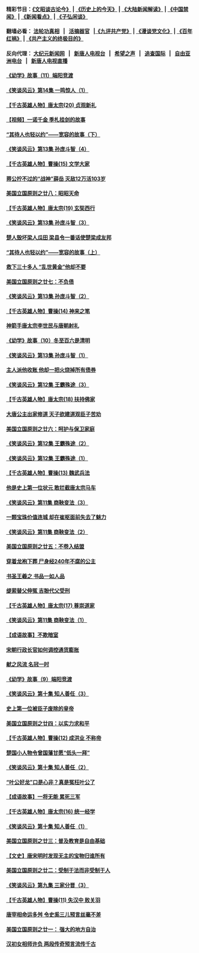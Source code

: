 #### 精彩节目：[《文昭谈古论今》](http://139.180.197.195/wenzhao) | [《历史上的今天》](http://139.180.197.195/today-in-history) | [《大陆新闻解读》](http://139.180.197.195/ntdtv-comedy) | [《中国禁闻》](http://139.180.197.195/ntdtv-news) | [《新闻看点》](http://139.180.197.195/news-insight) | [《子弘闲谈》](http://139.180.197.195/zihongxiantan/) 

 #### 翻墙必看： [法轮功真相](http://139.180.197.195:10000/videos/truth.html) &nbsp;&nbsp;|&nbsp;&nbsp; [活摘器官](http://139.180.197.195:10000/videos/res/Organs/) &nbsp;&nbsp;|[《九评共产党》](http://139.180.197.195:10000/videos/jiuping) | [《漫谈党文化》](http://139.180.197.195:10000/videos/mtdwh) | [《百年红祸》](http://139.180.197.195:10000/videos/bnhh) | [《共产主义的终极目的》](http://139.180.197.195:10000/videos/res/zjmd) 

 #### 反向代理： [大纪元新闻网](http://139.180.197.195:10080/) &nbsp;&nbsp;|&nbsp;&nbsp; [新唐人电视台](http://139.180.197.195:8000/) &nbsp;&nbsp;|&nbsp;&nbsp; [希望之声](http://139.180.197.195:8200/) &nbsp;&nbsp;|&nbsp;&nbsp; [追查国际](http://139.180.197.195:10010/) &nbsp;&nbsp;|&nbsp;&nbsp; [自由亚洲电台](http://139.180.197.195:9800/) &nbsp;&nbsp;|&nbsp;&nbsp; [新唐人电视直播](http://139.180.197.195/) 

#### [《幼学》故事（11）端阳竞渡](../pages/nsc975/n11025755.md?t=03051536) 

#### [《笑谈风云》第14集 一鸣惊人（1）](../pages/nsc975/n11086128.md?t=03051536) 

#### [【千古英雄人物】唐太宗(20) 贞观新礼](../pages/nsc975/n8046282.md?t=03051536) 

#### [【视频】一诺千金 季札挂剑的故事](../pages/nsc975/n11087985.md?t=03051536) 

#### [“其待人也轻以约”——宽容的故事（下）](../pages/nsc975/n3744126.md?t=03051536) 

#### [《笑谈风云》第13集 孙庞斗智（4）](../pages/nsc975/n11070236.md?t=03051536) 

#### [【千古英雄人物】曹操(15) 文学大家](../pages/nsc975/n7783350.md?t=03051536) 

#### [蒋公拧不过的“战神”薛岳 灭敌12万活103岁](../pages/nsc975/n11084282.md?t=03051536) 

#### [美国立国原则之廿八：昭昭天命](../pages/nsc975/n11060836.md?t=03051536) 

#### [【千古英雄人物】唐太宗(19) 玄奘西行](../pages/nsc975/n8046276.md?t=03051536) 

#### [《笑谈风云》第13集 孙庞斗智（3）](../pages/nsc975/n11070219.md?t=03051536) 

#### [楚人毁坏梁人瓜田 梁县令一番话使楚梁成友邦](../pages/nsc975/n11079326.md?t=03051536) 

#### [“其待人也轻以约”——宽容的故事（上）](../pages/nsc975/n3743407.md?t=03051536) 

#### [救下三十多人 “乱世黄金”他却不要](../pages/nsc975/n11053639.md?t=03051536) 

#### [美国立国原则之廿七：不负债](../pages/nsc975/n11060818.md?t=03051536) 

#### [《笑谈风云》第13集 孙庞斗智（2）](../pages/nsc975/n11070199.md?t=03051536) 

#### [【千古英雄人物】曹操(14) 神来之笔](../pages/nsc975/n7783346.md?t=03051536) 

#### [神箭手唐太宗李世民与唐朝射礼](../pages/nsc975/n11050034.md?t=03051536) 

#### [《幼学》故事（10）冬至百六是清明](../pages/nsc975/n11025760.md?t=03051536) 

#### [《笑谈风云》第13集 孙庞斗智（1）](../pages/nsc975/n11070158.md?t=03051536) 

#### [主人派他收账 他却一把火烧掉所有债券](../pages/nsc975/n11070431.md?t=03051536) 

#### [《笑谈风云》第12集 王霸殊途（3）](../pages/nsc975/n11058708.md?t=03051536) 

#### [【千古英雄人物】唐太宗(18) 扶持佛家](../pages/nsc975/n8046271.md?t=03051536) 

#### [大唐公主出家修道 天子欲建道观臣子苦劝](../pages/nsc975/n11053988.md?t=03051536) 

#### [美国立国原则之廿六：呵护与保卫家庭](../pages/nsc975/n11056028.md?t=03051536) 

#### [《笑谈风云》第12集 王霸殊途（2）](../pages/nsc975/n11058661.md?t=03051536) 

#### [《笑谈风云》第12集 王霸殊途（1）](../pages/nsc975/n11058612.md?t=03051536) 

#### [【千古英雄人物】曹操(13) 魏武兵法](../pages/nsc975/n7783342.md?t=03051536) 

#### [他是史上第一位状元 敢拦截唐太宗马车](../pages/nsc975/n11064238.md?t=03051536) 

#### [《笑谈风云》第11集 商鞅变法（3）](../pages/nsc975/n11051540.md?t=03051536) 

#### [一颗宝珠价值连城 却在崔枢面前失去了魅力](../pages/nsc975/n11049666.md?t=03051536) 

#### [《笑谈风云》第11集 商鞅变法（2）](../pages/nsc975/n11051527.md?t=03051536) 

#### [美国立国原则之廿五：不卷入结盟](../pages/nsc975/n11049916.md?t=03051536) 

#### [穿着龙袍下葬 尸身经240年不腐的公主](../pages/nsc975/n11058573.md?t=03051536) 

#### [书圣王羲之 书品一如人品](../pages/nsc975/n10961724.md?t=03051536) 

#### [缇萦替父伸冤 吉翂代父受刑](../pages/nsc975/n3780463.md?t=03051536) 

#### [【千古英雄人物】唐太宗(17) 尊崇道家](../pages/nsc975/n8046261.md?t=03051536) 

#### [《笑谈风云》第11集 商鞅变法（1）](../pages/nsc975/n11051459.md?t=03051536) 

#### [【成语故事】不欺暗室](../pages/nsc975/n11056002.md?t=03051536) 

#### [宋朝行政长官如何调控通货膨胀](../pages/nsc975/n11055933.md?t=03051536) 

#### [献之风流 名冠一时](../pages/nsc975/n11011196.md?t=03051536) 

#### [《幼学》故事（9）端阳竞渡](../pages/nsc975/n11081111.md?t=03051536) 

#### [《笑谈风云》第十集 知人善任（3）](../pages/nsc975/n11044990.md?t=03051536) 

#### [史上第一位被臣子废除的皇帝](../pages/nsc975/n11053637.md?t=03051536) 

#### [美国立国原则之廿四：以实力求和平](../pages/nsc975/n11046955.md?t=03051536) 

#### [【千古英雄人物】曹操(12) 成洪业 不称帝](../pages/nsc975/n7783338.md?t=03051536) 

#### [楚国小人物令曾国藩甘愿“低头一拜”](../pages/nsc975/n11013087.md?t=03051536) 

#### [《笑谈风云》第十集 知人善任（2）](../pages/nsc975/n11044937.md?t=03051536) 

#### [“叶公好龙”口是心非？真是冤枉叶公了](../pages/nsc975/n11008777.md?t=03051536) 

#### [【成语故事】一将无能 累死三军](../pages/nsc975/n11046538.md?t=03051536) 

#### [【千古英雄人物】唐太宗(16) 统一经学](../pages/nsc975/n8046259.md?t=03051536) 

#### [《笑谈风云》第十集 知人善任（1）](../pages/nsc975/n11032532.md?t=03051536) 

#### [美国立国原则之廿三：普及教育是自由基础](../pages/nsc975/n11044655.md?t=03051536) 

#### [【文史】唐宋明时发现无主的宝物归谁所有](../pages/nsc975/n11036075.md?t=03051536) 

#### [美国立国原则之廿二：受制于法而非受制于人](../pages/nsc975/n11038266.md?t=03051536) 

#### [《笑谈风云》第九集 三家分晋（3）](../pages/nsc975/n11028646.md?t=03051536) 

#### [【千古英雄人物】曹操(11) 失汉中 败关羽](../pages/nsc975/n7783328.md?t=03051536) 

#### [唐宰相命运多舛 令史奚三儿预言丝毫不差](../pages/nsc975/n334750.md?t=03051536) 

#### [美国立国原则之廿一： 强大的地方自治](../pages/nsc975/n11036069.md?t=03051536) 

#### [汉初女相师许负 两段传奇预言流传千古](../pages/nsc975/n11035453.md?t=03051536) 

